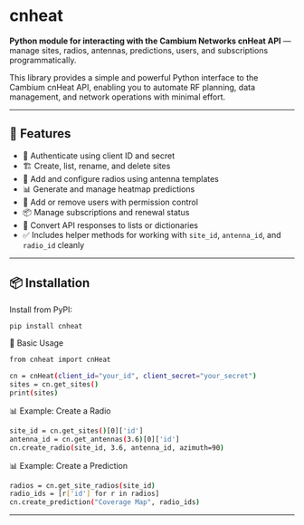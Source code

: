 # cnheat

**Python module for interacting with the Cambium Networks cnHeat API** — manage sites, radios, antennas, predictions, users, and subscriptions programmatically.

This library provides a simple and powerful Python interface to the Cambium cnHeat API, enabling you to automate RF planning, data management, and network operations with minimal effort.

---

## 🚀 Features

- 🔐 Authenticate using client ID and secret
- 🏗 Create, list, rename, and delete sites
- 📡 Add and configure radios using antenna templates
- 📊 Generate and manage heatmap predictions
- 👥 Add or remove users with permission control
- 📦 Manage subscriptions and renewal status
- 📁 Convert API responses to lists or dictionaries
- ✅ Includes helper methods for working with `site_id`, `antenna_id`, and `radio_id` cleanly

---

## 📦 Installation

Install from PyPI:

```bash
pip install cnheat
```


🔧 Basic Usage
```bash
from cnheat import cnHeat

cn = cnHeat(client_id="your_id", client_secret="your_secret")
sites = cn.get_sites()
print(sites)
```

📊 Example: Create a Radio
```bash
site_id = cn.get_sites()[0]['id']
antenna_id = cn.get_antennas(3.6)[0]['id']
cn.create_radio(site_id, 3.6, antenna_id, azimuth=90)
```

📊 Example: Create a Prediction
```bash
radios = cn.get_site_radios(site_id)
radio_ids = [r['id'] for r in radios]
cn.create_prediction("Coverage Map", radio_ids)
```

---



